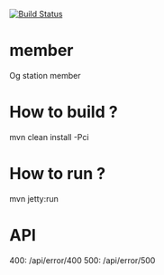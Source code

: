 [![Build Status](https://travis-ci.org/ogstation/member.svg)](https://travis-ci.org/ogstation/member)

member
======

Og station member

How to build ?
======
mvn clean install -Pci

How to run ?
======
mvn jetty:run
 
API
======
400: /api/error/400
500: /api/error/500